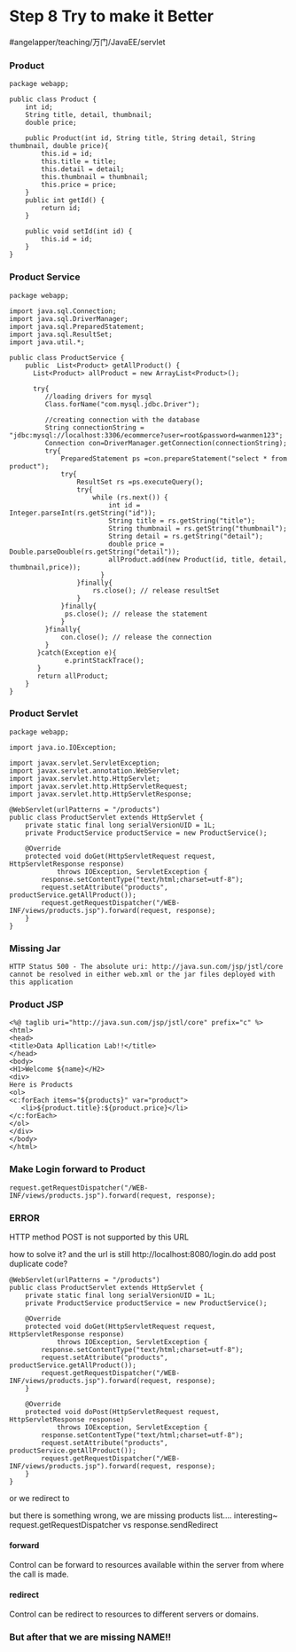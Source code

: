 # Step 8 Try to make it Better
#angelapper/teaching/万门/JavaEE/servlet
### Product
```
package webapp;

public class Product {
    int id;
    String title, detail, thumbnail;
    double price;
    
    public Product(int id, String title, String detail, String thumbnail, double price){
    	this.id = id;
    	this.title = title;
    	this.detail = detail;
    	this.thumbnail = thumbnail;
    	this.price = price;
    }
    public int getId() {
        return id;
    }
    
    public void setId(int id) {
        this.id = id;
    }
}
```

### Product Service
```
package webapp;

import java.sql.Connection;
import java.sql.DriverManager;
import java.sql.PreparedStatement;
import java.sql.ResultSet;
import java.util.*;

public class ProductService {
	public  List<Product> getAllProduct() {
	  List<Product> allProduct = new ArrayList<Product>();
	  
      try{
 		 //loading drivers for mysql
         Class.forName("com.mysql.jdbc.Driver");

    	 //creating connection with the database 
         String connectionString = "jdbc:mysql://localhost:3306/ecommerce?user=root&password=wanmen123";
         Connection con=DriverManager.getConnection(connectionString);
         try{
	         PreparedStatement ps =con.prepareStatement("select * from product");
	         try{
		         ResultSet rs =ps.executeQuery();
		         try{
		             while (rs.next()) {
		            	 int id = Integer.parseInt(rs.getString("id"));
		            	 String title = rs.getString("title");
		            	 String thumbnail = rs.getString("thumbnail");
		            	 String detail = rs.getString("detail");
		            	 double price = Double.parseDouble(rs.getString("detail"));
		            	 allProduct.add(new Product(id, title, detail, thumbnail,price));
		               }		        	 
		         }finally{
		        	 rs.close(); // release resultSet
		         }
	         }finally{
	          ps.close(); // release the statement
	         }
         }finally{
        	 con.close(); // release the connection
         }
	   }catch(Exception e){
	          e.printStackTrace();
       }
       return allProduct;
	}
}
```

### Product Servlet
```
package webapp;

import java.io.IOException;

import javax.servlet.ServletException;
import javax.servlet.annotation.WebServlet;
import javax.servlet.http.HttpServlet;
import javax.servlet.http.HttpServletRequest;
import javax.servlet.http.HttpServletResponse;

@WebServlet(urlPatterns = "/products")
public class ProductServlet extends HttpServlet {
	private static final long serialVersionUID = 1L;
	private ProductService productService = new ProductService();

	@Override
	protected void doGet(HttpServletRequest request, HttpServletResponse response)
			throws IOException, ServletException {
		response.setContentType("text/html;charset=utf-8");
		request.setAttribute("products", productService.getAllProduct());
		request.getRequestDispatcher("/WEB-INF/views/products.jsp").forward(request, response);
	}
}

```


### Missing Jar
```
HTTP Status 500 - The absolute uri: http://java.sun.com/jsp/jstl/core cannot be resolved in either web.xml or the jar files deployed with this application

```

### Product JSP
```
<%@ taglib uri="http://java.sun.com/jsp/jstl/core" prefix="c" %>
<html>
<head>
<title>Data Apllication Lab!!</title>
</head>
<body>
<H1>Welcome ${name}</H2>
<div>
Here is Products
<ol>
<c:forEach items="${products}" var="product">
   <li>${product.title}:${product.price}</li>
</c:forEach>
</ol>
</div>
</body>
</html>
```

### Make Login forward to Product
```
request.getRequestDispatcher("/WEB-INF/views/products.jsp").forward(request, response);
```

### ERROR
HTTP method POST is not supported by this URL

how to solve it?
and  the url is still http://localhost:8080/login.do
add post duplicate code?

```
@WebServlet(urlPatterns = "/products")
public class ProductServlet extends HttpServlet {
	private static final long serialVersionUID = 1L;
	private ProductService productService = new ProductService();

	@Override
	protected void doGet(HttpServletRequest request, HttpServletResponse response)
			throws IOException, ServletException {
		response.setContentType("text/html;charset=utf-8");
		request.setAttribute("products", productService.getAllProduct());
		request.getRequestDispatcher("/WEB-INF/views/products.jsp").forward(request, response);
	}
	
	@Override
	protected void doPost(HttpServletRequest request, HttpServletResponse response)
			throws IOException, ServletException {
		response.setContentType("text/html;charset=utf-8");
		request.setAttribute("products", productService.getAllProduct());
		request.getRequestDispatcher("/WEB-INF/views/products.jsp").forward(request, response);
	}
}
```

or we redirect to 

but there is something wrong, we are missing products list…. interesting~
request.getRequestDispatcher vs response.sendRedirect

#### forward
Control can be forward to resources available within the server from where the call is made.

#### redirect
Control can be redirect to resources to different servers or domains.


### But after that we are missing NAME!!